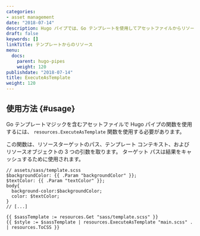 ```yaml
---
categories:
- asset management
date: "2018-07-14"
description: Hugo パイプでは、Go テンプレートを使用してアセットファイルからリソースを作成できます。
draft: false
keywords: []
linkTitle: テンプレートからのリソース
menu:
  docs:
    parent: hugo-pipes
    weight: 120
publishdate: "2018-07-14"
title: ExecuteAsTemplate
weight: 120
---
```


## 使用方法 {#usage}

Go テンプレートマジックを含むアセットファイルで Hugo パイプの関数を使用するには、 `resources.ExecuteAsTemplate` 関数を使用する必要があります。

この関数は、リソースターゲットのパス、テンプレート コンテキスト、およびリソースオブジェクトの 3 つの引数を取ります。 ターゲット パスは結果をキャッシュするために使用されます。

```go-html-template
// assets/sass/template.scss
$backgroundColor: {{ .Param "backgroundColor" }};
$textColor: {{ .Param "textColor" }};
body{
  background-color:$backgroundColor;
  color: $textColor;
}
// [...]
```

```go-html-template
{{ $sassTemplate := resources.Get "sass/template.scss" }}
{{ $style := $sassTemplate | resources.ExecuteAsTemplate "main.scss" . | resources.ToCSS }}
```
